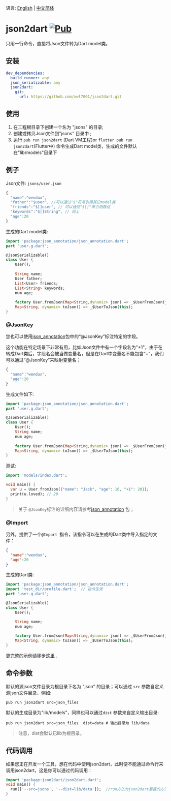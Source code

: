 
语言: [English](README.md) | [中文简体](README-ZH.md)


# json2dart [![Pub](https://img.shields.io/pub/v/json2dart.svg?style=flat-square)](https://pub.dartlang.org/packages/json2dart)

只用一行命令，直接将Json文件转为Dart model类。

## 安装

```yaml
dev_dependencies: 
  build_runner: any
  json_serializable: any
  json2dart:
    git:
      url: https://github.com/xwl7001/json2dart.git
```

## 使用

1. 在工程根目录下创建一个名为 "jsons" 的目录;
2. 创建或拷贝Json文件到"jsons" 目录中 ;
3. 运行 `pub run json2dart` (Dart VM工程)or `flutter pub run json2dart`(Flutter中) 命令生成Dart model类，生成的文件默认在"lib/models"目录下

## 例子

Json文件: `jsons/user.json`

```javascript
{
  "name":"wendux",
  "father":"$user", //可以通过"$"符号引用其它model类
  "friends":"$[]user", // 可以通过"$[]"来引用数组
  "keywords":"$[]String", // 同上
  "age":20
}
```

生成的Dart model类:

```dart
import 'package:json_annotation/json_annotation.dart';
part 'user.g.dart';

@JsonSerializable()
class User {
    User();
    
    String name;
    User father;
    List<User> friends;
    List<String> keywords;
    num age;
    
    factory User.fromJson(Map<String,dynamic> json) => _$UserFromJson(json);
    Map<String, dynamic> toJson() => _$UserToJson(this);
}

```

### @JsonKey

您也可以使用[json_annotation](https://pub.dev/packages/json_annotation)包中的“@JsonKey”标注特定的字段。

这个功能在特定场景下非常有用，比如Json文件中有一个字段名为"+1"，由于在转成Dart类后，字段名会被当做变量名，但是在Dart中变量名不能包含“+”，我们可以通过“@JsonKey”来映射变量名；

```javascript
{
  "name":"wendux",
  "age":20
}
```

生成文件如下:

```dart
import 'package:json_annotation/json_annotation.dart';
part 'user.g.dart';

@JsonSerializable()
class User {
    User();
    String name;
    num age;
    
    factory User.fromJson(Map<String,dynamic> json) => _$UserFromJson(json);
    Map<String, dynamic> toJson() => _$UserToJson(this);
}
```

测试:

```dart
import 'models/index.dart';

void main() {
  var u = User.fromJson({"name": "Jack", "age": 16, "+1": 20});
  print(u.loved); // 20
}
```

> 关于 `@JsonKey`标注的详细内容请参考[json_annotation](https://pub.dev/packages/json_annotation) 包；

### @Import 

另外，提供了一个`@Import `指令，该指令可以在生成的Dart类中导入指定的文件：

```json
{
  "name":"wendux",
  "age":20
}
```

生成的Dart类:

```dart
import 'package:json_annotation/json_annotation.dart';
import 'test_dir/profile.dart';  // 指令生效
part 'user.g.dart';

@JsonSerializable()
class User {
    User();

    String name;
    num age;
    
    factory User.fromJson(Map<String,dynamic> json) => _$UserFromJson(json);
    Map<String, dynamic> toJson() => _$UserToJson(this);
}
```

更完整的示例请移步[这里](https://github.com/flutterchina/json2dart/tree/master/example) .

##  命令参数

默认的源json文件目录为根目录下名为 "json" 的目录；可以通过 `src` 参数自定义源json文件目录，例如:

```shell
pub run json2dart src=json_files 
```

默认的生成目录为"lib/models"，同样也可以通过`dist` 参数来自定义输出目录:

```shell
pub run json2dart src=json_files  dist=data # 输出目录为 lib/data
```

> 注意，dist会默认已lib为根目录。

## 代码调用

如果您正在开发一个工具，想在代码中使用json2dart，此时便不能通过命令行来调用json2dart，这是你可以通过代码调用：

```dart
import 'package:json2dart/json2dart.dart';
void main() {
  run(['--src=jsons', '--dist=lib/data']);  //run方法为json2dart暴露的方法；
}
```


